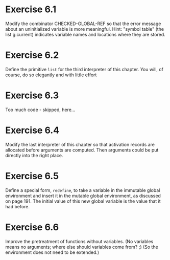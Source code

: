 # Exercise 6.1
Modify the combinator CHECKED-GLOBAL-REF so that the error message about an
uninitialized variable is more meaningful.
Hint: "symbol table" (the list g.current) indicates variable names and locations
where they are stored.

# Exercise 6.2
Define the primitive `list` for the third interpreter of this chapter. You will,
of course, do so elegantly and with little effort

# Exercise 6.3
Too much code - skipped, here...

# Exercise 6.4
Modify the last interpreter of this chapter so that activation records are
allocated before arguments are computed. Then arguments could be put directly
into the right place.

# Exercise 6.5
Define a special form, `redefine`, to take a variable in the immutable global
environment and insert it in the mutable global environment, as discussed on
page 191. The initial value of this new global variable is the value that it
had before.

# Exercise 6.6
Improve the pretreatment of functions without variables.
(No variables means no arguments; where else should variables come from? ;)
(So the environment does not need to be extended.)
